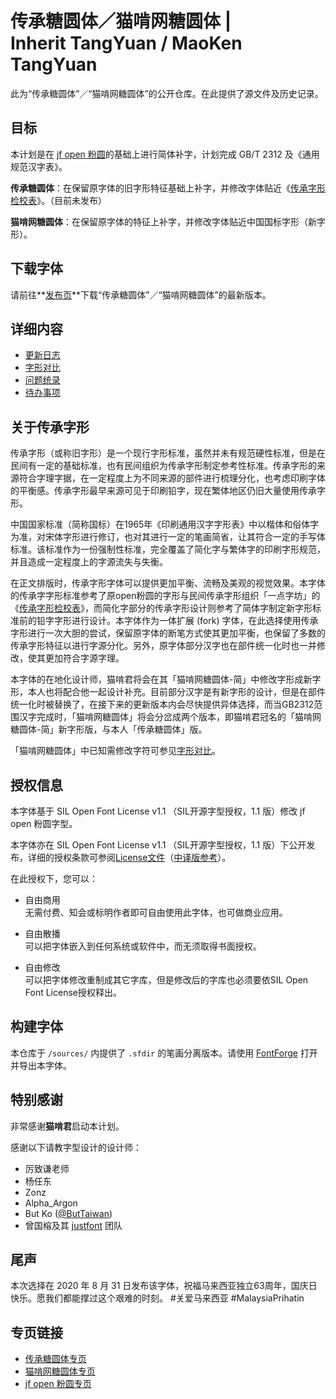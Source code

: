 # 传承糖圆体／猫啃网糖圆体 | <br> Inherit TangYuan / MaoKen TangYuan

此为“传承糖圆体”／“猫啃网糖圆体”的公开仓库。在此提供了源文件及历史记录。

## 目标

本计划是在 [jf open 粉圆](https://github.com/justfont/open-huninn-font)的基础上进行简体补字，计划完成 GB/T 2312 及《通用规范汉字表》。

**传承糖圆体**：在保留原字体的旧字形特征基础上补字，并修改字体贴近《[传承字形检校表](github.com/ichitenfont/inheritedglyphs)》。（目前未发布）

**猫啃网糖圆体**：在保留原字体的特征上补字，并修改字体贴近中国国标字形（新字形）。

## 下载字体

请前往**[发布页](https://github.com/NightFurySL2001/TangYuan-font/releases)**下载“传承糖圆体”／“猫啃网糖圆体”的最新版本。

## 详细内容

- [更新日志](./UPDATES.md)
- [字形对比](./GLYPH_COMPARE.md)
- [问题统录](./ISSUE_RECORD.md)
- [待办事项](./TO_DO.md)

## 关于传承字形

传承字形（或称旧字形）是一个现行字形标准，虽然并未有规范硬性标准，但是在民间有一定的基础标准，也有民间组织为传承字形制定参考性标准。传承字形的来源符合字理字据，在一定程度上为不同来源的部件进行梳理分化，也考虑印刷字体的平衡感。传承字形最早来源可见于印刷铅字，现在繁体地区仍旧大量使用传承字形。

中国国家标准（简称国标）在1965年《印刷通用汉字字形表》中以楷体和俗体字为准，对宋体字形进行修订，也对其进行一定的笔画简省，让其符合一定的手写体标准。该标准作为一份强制性标准，完全覆盖了简化字与繁体字的印刷字形规范，并且造成一定程度上的字源流失与失衡。

在正文排版时，传承字形字体可以提供更加平衡、流畅及美观的视觉效果。本字体的传承字字形标准参考了原open粉圆的字形与民间传承字形组织「一点字坊」的《[传承字形检校表](https://github.com/ichitenfont/inheritedglyphs)》，而简化字部分的传承字形设计则参考了简体字制定新字形标准前的铅字字形进行设计。本字体作为一体扩展 (fork) 字体，在此选择使用传承字形进行一次大胆的尝试，保留原字体的断笔方式使其更加平衡，也保留了多数的传承字形特征以进行字源分化。另外，原字体部分汉字也在部件统一化时也一并修改，使其更加符合字源字理。

本字体的在地化设计师，猫啃君将会在其「猫啃网糖圆体-简」中修改字形成新字形，本人也将配合他一起设计补充。目前部分汉字是有新字形的设计，但是在部件统一化时被替换了，在接下来的更新版本内会尽快提供异体选择，而当GB2312范围汉字完成时，「猫啃网糖圆体」将会分岔成两个版本，即猫啃君冠名的「猫啃网糖圆体-简」新字形版，与本人「传承糖圆体」版。

「猫啃网糖圆体」中已知需修改字符可参见[字形对比](./GLYPH_COMPARE.md)。


## 授权信息

本字体基于 SIL Open Font License v1.1 （SIL开源字型授权，1.1 版）修改 jf open 粉圆字型。

本字体亦在 SIL Open Font License v1.1 （SIL开源字型授权，1.1 版）下公开发布，详细的授权条款可参阅[License文件](./LICENSE.txt)（[中译版参考](./LICENSE_ZH.txt)）。

在此授权下，您可以：
- 自由商用  
无需付费、知会或标明作者即可自由使用此字体，也可做商业应用。
  
- 自由散播  
可以把字体嵌入到任何系统或软件中，而无须取得书面授权。
  
- 自由修改  
可以把字体修改重制成其它字库，但是修改后的字库也必须要依SIL Open Font License授权释出。

## 构建字体

本仓库于 `/sources/` 内提供了 `.sfdir` 的笔画分离版本。请使用 [FontForge](https://fontforge.org/en-US/) 打开并导出本字体。

## 特别感谢

非常感谢**猫啃君**启动本计划。

感谢以下请教字型设计的设计师：
- 厉致谦老师
- 杨任东
- Zonz
- Alpha_Argon
- But Ko ([@ButTaiwan](https://github.com/ButTaiwan))
- 曾国榕及其 [justfont](https://github.com/justfont) 团队

## 尾声

本次选择在 2020 年 8 月 31 日发布该字体，祝福马来西亚独立63周年，国庆日快乐。愿我们都能撑过这个艰难的时刻。 #关爱马来西亚 #MalaysiaPrihatin

## 专页链接

- [传承糖圆体专页](https://nightfurysl2001.github.io/tangyuan/)
- [猫啃网糖圆体专页](http://maoken.com/tangyuan/)
- [jf open 粉圆专页](https://justfont.com/huninn/)



